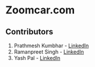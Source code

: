 # Zoomcar.com

## Contributors 
1) Prathmesh Kumbhar - <a href="https://www.linkedin.com/in/prathmesh-kumbhar-54287b1a3/">LinkedIn</a>
2) Ramanpreet Singh - <a href="https://www.linkedin.com/in/ramanpreet-singh-816194245/">LinkedIn</a>
3) Yash Pal - <a href="https://www.linkedin.com/in/yash-kumar-pal-9661691a7/">LinkedIn</a>
